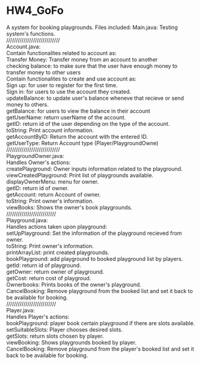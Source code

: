 # HW4_GoFo
A system for booking playgrounds.
Files included:
Main.java: 
Testing system's functions.
<br/>
////////////////////////////
<br/>
Account.java:<br/>
Contain functionalites related to account as:<br/>
Transfer Money: Transfer money from an account to another<br/>
checking balance: to make sure that the user have enough money to transfer money to other users<br/>
Contain functionalites to create and use account as:<br/>
Sign up: for user to register for the first time.<br/>
Sign in: for users to use the account they created.<br/>
updateBalance: to update user's balance wheneve that recieve or send money to others.<br/>
getBalance: for users to view the balance in their account <br/>
getUserName: return userName of the account.<br/>
getID: return id of the user depending on the type of the account.<br/>
toString: Print account information.<br/>
getAccountByID: Return the account with the entered ID.<br/>
getUserType: Return Account type (Player/PlaygroundOwne)<br/>
////////////////////////////<br/>
PlaygroundOwner.java:<br/>
Handles Owner's actions:<br/>
createPlayground: Owner inputs information related to the playground.<br/>
viewCreatedPlayground: Print list of playgrounds available.<br/>
displayOwnerMenu: menu for owner.<br/>
getID: return id of owner.<br/>
getAccount: return Account of owner.<br/>
toString: Print owner's information.<br/>
viewBooks: Shows the owner's book playgrounds.<br/>
//////////////////////////<br/>
Playground.java:<br/>
Handles actions taken upon playground:<br/>
setUpPlayground: Set the information of the playground recieved from owner.<br/>
toString: Print owner's information. <br/>
printArrayList: print created playgrounds.<br/>
bookPlayground: add playground to booked playground list by players.<br/>
getId: return id of playground.<br/>
getOwner: return owner of playground.<br/>
getCost: return cost of playgroud.<br/>
Ownerbooks: Prints books of the owner's playground.<br/>
CancelBooking: Remove playground from the booked list and set it back to be available for booking. <br/>
//////////////////////////<br/>
Player.java:<br/>
Handles Player's actions:<br/>
bookPlayground: player book certain playground if there are slots available. <br/>
setSuitableSlots: Player chooses desired slots.<br/>
getSlots: return slots chosen by player.<br/>
viewBooking: Shows playgrounds booked by player.<br/>
CancelBooking: Remove playground from the player's booked list and set it back to be available for booking.
